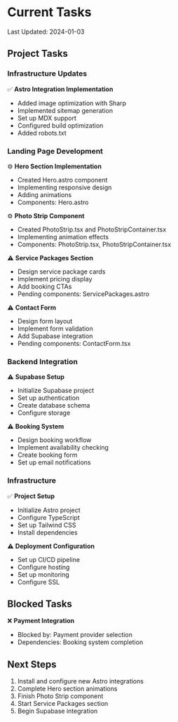 # Current Tasks

Last Updated: 2024-01-03

## Project Tasks

### Infrastructure Updates

✅ **Astro Integration Implementation**

- Added image optimization with Sharp
- Implemented sitemap generation
- Set up MDX support
- Configured build optimization
- Added robots.txt

### Landing Page Development

⚙️ **Hero Section Implementation**

- Created Hero.astro component
- Implementing responsive design
- Adding animations
- Components: Hero.astro

⚙️ **Photo Strip Component**

- Created PhotoStrip.tsx and PhotoStripContainer.tsx
- Implementing animation effects
- Components: PhotoStrip.tsx, PhotoStripContainer.tsx

⚠️ **Service Packages Section**

- Design service package cards
- Implement pricing display
- Add booking CTAs
- Pending components: ServicePackages.astro

⚠️ **Contact Form**

- Design form layout
- Implement form validation
- Add Supabase integration
- Pending components: ContactForm.tsx

### Backend Integration

⚠️ **Supabase Setup**

- Initialize Supabase project
- Set up authentication
- Create database schema
- Configure storage

⚠️ **Booking System**

- Design booking workflow
- Implement availability checking
- Create booking form
- Set up email notifications

### Infrastructure

✅ **Project Setup**

- Initialize Astro project
- Configure TypeScript
- Set up Tailwind CSS
- Install dependencies

⚠️ **Deployment Configuration**

- Set up CI/CD pipeline
- Configure hosting
- Set up monitoring
- Configure SSL

## Blocked Tasks

❌ **Payment Integration**

- Blocked by: Payment provider selection
- Dependencies: Booking system completion

## Next Steps

1. Install and configure new Astro integrations
2. Complete Hero section animations
3. Finish Photo Strip component
4. Start Service Packages section
5. Begin Supabase integration
